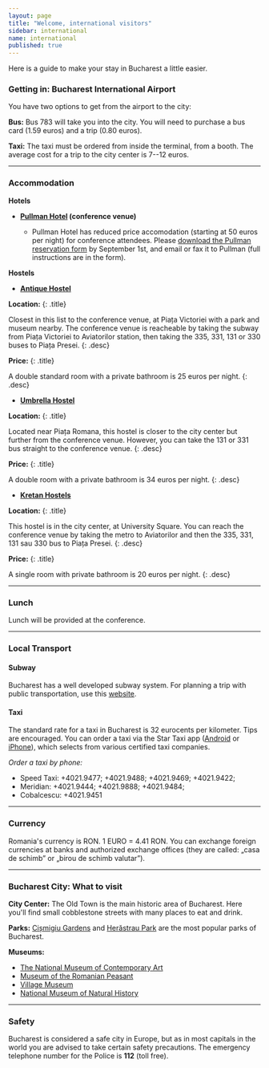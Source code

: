 ```yaml
---
layout: page
title: "Welcome, international visitors"
sidebar: international
name: international
published: true
---
```


Here is a guide to make your stay in Bucharest a little easier. 

### Getting in: Bucharest International Airport

You have two options to get from the airport to the city:

**Bus:** Bus 783 will take you into the city. You will need to purchase a bus card (1.59 euros) and a trip (0.80 euros). 

**Taxi:** The taxi must be ordered from inside the terminal, from a booth. The average cost for a trip to the city center is 7--12 euros. 


* * *

### Accommodation

**Hotels**

- **[Pullman Hotel](http://www.accorhotels.com/gb/hotel-1714-pullman-bucharest-world-trade-center/index.shtml) (conference venue)**

	- Pullman Hotel has reduced price accomodation (starting at 50 euros per night) for conference attendees. Please [download the Pullman reservation form](#) by September 1st, and email or fax it to Pullman (full instructions are in the form).

**Hostels**

- **[Antique Hostel](http://www.booking.com/hotel/ro/antique-hostel.en-gb.html)** 

**Location:**
{: .title}

Closest in this list to the conference venue, at Piața Victoriei with a park and museum nearby. The conference venue is reacheable by taking the subway from Piața Victoriei to Aviatorilor station, then taking the 335, 331, 131 or 330 buses to Piața Presei.
{: .desc}

**Price:**
{: .title}

A double standard room with a private bathroom is 25 euros per night.
{: .desc}

- **[Umbrella Hostel](http://www.booking.com/hotel/ro/umbrella-hostel.en-gb.html)** 

**Location:**
{: .title}

Located near Piața Romana, this hostel is closer to the city center but further from the conference venue. However, you can take the 131 or 331 bus straight to the conference venue.
{: .desc}
    
**Price:**
{: .title}

A double room with a private bathroom is 34 euros per night.
{: .desc}

- **[Kretan Hostels](http://www.booking.com/hotel/ro/kretan-hostel.en-gb.html)** 
	
**Location:**
{: .title}

This hostel is in the city center, at University Square. You can reach the conference venue by taking the metro to Aviatorilor and then the 335, 331, 131 sau 330 bus to Piața Presei.
{: .desc}
    
**Price:**
{: .title}

A single room with private bathroom is 20 euros per night.
{: .desc}

* * *

### Lunch

Lunch will be provided at the conference.


* * *

### Local Transport

#### Subway

Bucharest has a well developed subway system. For planning a trip with public transportation, use this [website](http://transporturban.ro/en/bucuresti/). 

#### Taxi

The standard rate for a taxi in Bucharest is 32 eurocents per kilometer. Tips are encouraged. You can order a taxi via the Star Taxi app ([Android](https://play.google.com/store/apps/details?id=ro.startaxi.android.client) or [iPhone](http://itunes.apple.com/ro/app/star-taxi/id564195177?mt=8&uo=4)), which selects from various certified taxi companies.

*Order a taxi by phone:*

- Speed Taxi: +4021.9477; +4021.9488; +4021.9469; +4021.9422;
- Meridian: +4021.9444; +4021.9888; +4021.9484;
- Cobalcescu: +4021.9451


* * *

### Currency

Romania's currency is RON. 1 EURO =  4.41 RON. You can exchange foreign currencies at banks and authorized exchange offices (they are called: „casa de schimb” or „birou de schimb valutar”). 


* * *

### Bucharest City: What to visit

**City Center:** The Old Town is the main historic area of Bucharest. Here you'll find small cobblestone streets with many places to eat and drink.

**Parks:** [Cișmigiu Gardens](http://goo.gl/maps/omtss) and [Herăstrau Park](http://goo.gl/maps/pb6Xe) are the most popular parks of Bucharest. 

**Museums:** 

- [The National Museum of Contemporary Art](http://www.mnac.ro/) 
- [Museum of the Romanian Peasant](http://www.muzeultaranuluiroman.ro/home.html)
- [Village Museum](http://www.muzeul-satului.ro/)
- [National Museum of Natural History](http://www.antipa.ro/en)


* * *

### Safety
Bucharest is considered a safe city in Europe, but as in most capitals in the world you are advised to take certain safety precautions. The emergency telephone number for the Police is **112** (toll free).